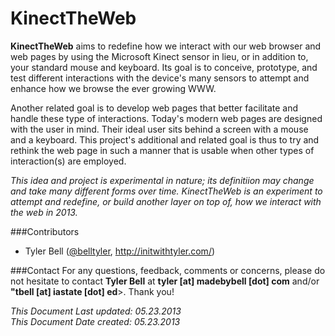 KinectTheWeb
============

__KinectTheWeb__ aims to redefine how we interact with our web browser and web pages by using the Microsoft Kinect sensor in lieu, or in addition to, your standard mouse and keyboard. Its goal is to conceive, prototype, and test different interactions with the device's many sensors to attempt and enhance how we browse the ever growing WWW. 

Another related goal is to develop web pages that better facilitate and handle these type of interactions. Today's modern web pages are designed with the user in mind. Their ideal user sits behind a screen with a mouse and a keyboard. This project's additional and related goal is thus to try and rethink the web page in such a manner that is usable when other types of interaction(s) are employed.

_This idea and project is experimental in nature; its definitiion may change and take many different forms over time. KinectTheWeb is an experiment to attempt and redefine, or build another layer on top of, how we interact with the web in 2013._


###Contributors
* Tyler Bell (<a href="http://twitter.com/belltyler" target="_blank">@belltyler</a>, <a href="http://initwithtyler.com/" target="_blank">http://initwithtyler.com/</a>)

###Contact
For any questions, feedback, comments or concerns, please do not hesitate to contact __Tyler Bell__ at __tyler [at] madebybell [dot] com__ and/or __"tbell [at] iastate [dot] ed__>. Thank you!


_This Document Last updated: 05.23.2013_   
_This Document Date created: 05.23.2013_

